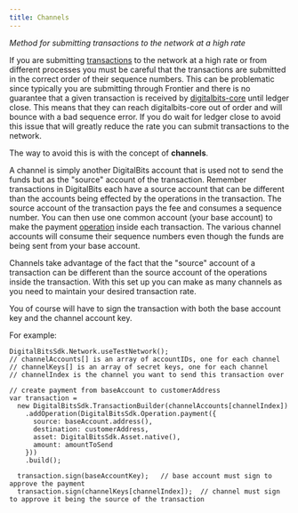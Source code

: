 ```yaml
---
title: Channels
---
```

*Method for submitting transactions to the network at a high rate*

If you are submitting [transactions](https://github.com/xdbfoundation/docs/tree/master/guides/concepts/transactions.md) to the network at a high rate or from different processes you must be careful that the transactions are submitted in the correct order of their sequence numbers. This can be problematic since typically you are submitting through Frontier and there is no guarantee that a given transaction is received by [digitalbits-core](https://github.com/xdbfoundation/DigitalBits) until ledger close. This means that they can reach digitalbits-core out of order and will bounce with a bad sequence error. If you do wait for ledger close to avoid this issue that will greatly reduce the rate you can submit transactions to the network.

The way to avoid this is with the concept of **channels**.

A channel is simply another DigitalBits account that is used not to send the funds but as the "source" account of the transaction. Remember transactions in DigitalBits each have a source account that can be different than the accounts being effected by the operations in the transaction. The source account of the transaction pays the fee and consumes a sequence number. You can then use one common account (your base account) to make the payment [operation](https://github.com/xdbfoundation/docs/tree/master/guides/concepts/operations.md) inside each transaction. The various channel accounts will consume their sequence numbers even though the funds are being sent from your base account. 

Channels take advantage of the fact that the "source" account of a transaction can be different than the source account of the operations inside the transaction. With this set up you can make as many channels as you need to maintain your desired transaction rate.

You of course will have to sign the transaction with both the base account key and the channel account key.  

For example:
```
DigitalBitsSdk.Network.useTestNetwork();
// channelAccounts[] is an array of accountIDs, one for each channel
// channelKeys[] is an array of secret keys, one for each channel
// channelIndex is the channel you want to send this transaction over

// create payment from baseAccount to customerAddress
var transaction =
  new DigitalBitsSdk.TransactionBuilder(channelAccounts[channelIndex])
    .addOperation(DigitalBitsSdk.Operation.payment({
      source: baseAccount.address(),
      destination: customerAddress,
      asset: DigitalBitsSdk.Asset.native(),
      amount: amountToSend
    }))
    .build();

  transaction.sign(baseAccountKey);   // base account must sign to approve the payment
  transaction.sign(channelKeys[channelIndex]);  // channel must sign to approve it being the source of the transaction
``` 
